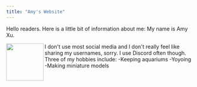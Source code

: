 ```yaml
---
title: "Amy's Website"
---
```


Hello readers. Here is a little bit of information about me:
My name is Amy Xu.

<img align="left" width="100" height="100" src="github-pages-with-jekyll/docs/assets/shs induction.jpg">
I don't use most social media and I don't really feel like sharing my usernames, sorry. I use Discord often though.
Three of my hobbies include:
-Keeping aquariums
-Yoyoing
-Making miniature models
